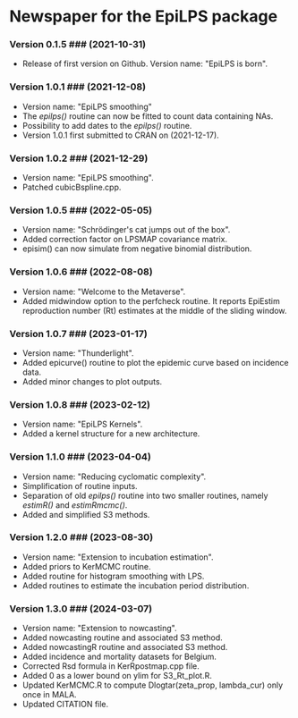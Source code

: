 # Newspaper for the EpiLPS package #

### Version 0.1.5 ### (**2021-10-31**)

* Release of first version on Github. Version name: "EpiLPS is born".

### Version 1.0.1 ### (**2021-12-08**)

* Version name: "EpiLPS smoothing"
* The *epilps()* routine can now be fitted to count data containing NAs.
* Possibility to add dates to the *epilps()* routine.
* Version 1.0.1 first submitted to CRAN on (2021-12-17).

### Version 1.0.2 ### (**2021-12-29**)

* Version name: "EpiLPS smoothing".
* Patched cubicBspline.cpp.

### Version 1.0.5 ### (**2022-05-05**)

* Version name: "Schrödinger's cat jumps out of the box".
* Added correction factor on LPSMAP covariance matrix.
* episim() can now simulate from negative binomial distribution.

### Version 1.0.6 ### (**2022-08-08**)

* Version name: "Welcome to the Metaverse".
* Added midwindow option to the perfcheck routine. It reports EpiEstim 
  reproduction number (Rt) estimates at the middle of the sliding window.
  
### Version 1.0.7 ### (**2023-01-17**)

* Version name: "Thunderlight".
* Added epicurve() routine to plot the epidemic curve based on incidence data.
* Added minor changes to plot outputs.

### Version 1.0.8 ### (**2023-02-12**)

* Version name: "EpiLPS Kernels".
* Added a kernel structure for a new architecture.

### Version 1.1.0 ### (**2023-04-04**)

* Version name: "Reducing cyclomatic complexity".
* Simplification of routine inputs.
* Separation of old *epilps()* routine into two smaller routines, namely
  *estimR()* and *estimRmcmc()*.
* Added and simplified S3 methods.

### Version 1.2.0 ### (**2023-08-30**)

* Version name: "Extension to incubation estimation".
* Added priors to KerMCMC routine.
* Added routine for histogram smoothing with LPS.
* Added routines to estimate the incubation period distribution.

### Version 1.3.0 ### (**2024-03-07**)

* Version name: "Extension to nowcasting".
* Added nowcasting routine and associated S3 method.
* Added nowcastingR routine and associated S3 method.
* Added incidence and mortality datasets for Belgium.
* Corrected Rsd formula in KerRpostmap.cpp file.
* Added 0 as a lower bound on ylim for S3_Rt_plot.R.
* Updated KerMCMC.R to compute Dlogtar(zeta_prop, lambda_cur) only once in MALA.
* Updated CITATION file.



